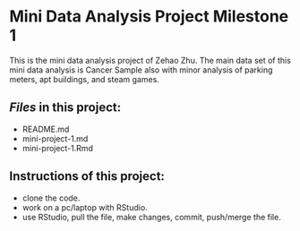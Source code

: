 # Mini Data Analysis Project Milestone 1

This is the mini data analysis project of Zehao Zhu. The main data set of this mini data analysis is Cancer Sample also with minor analysis of parking meters, apt buildings, and steam games.

## *_Files_* in this project:
* README.md
* mini-project-1.md
* mini-project-1.Rmd

## Instructions of this project:
* clone the code.
* work on a pc/laptop with RStudio.
* use RStudio, pull the file, make changes, commit, push/merge the file.
